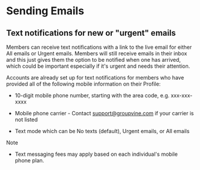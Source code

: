 # Sending Emails

<span id="gv-2members-3sendTexts"></span>
## Text notifications for new or "urgent" emails

Members can receive text notifications with a link to the
live email for either All emails or Urgent emails.  Members will still receive emails in their inbox and this just gives them
the option to be notified when one has arrived, which could be important
especially if it's urgent and needs their attention.

Accounts are already set up for text notifications for members who
have provided all of the following mobile information on their Profile:

  * 10-digit mobile phone number, starting with the area code, e.g. xxx-xxx-xxxx

  * Mobile phone carrier - Contact support@groupvine.com if your carrier is not listed

  * Text mode which can be No texts (default), Urgent emails, or All emails
  
Note

* Text messaging fees may apply based on each individual's mobile phone plan.
